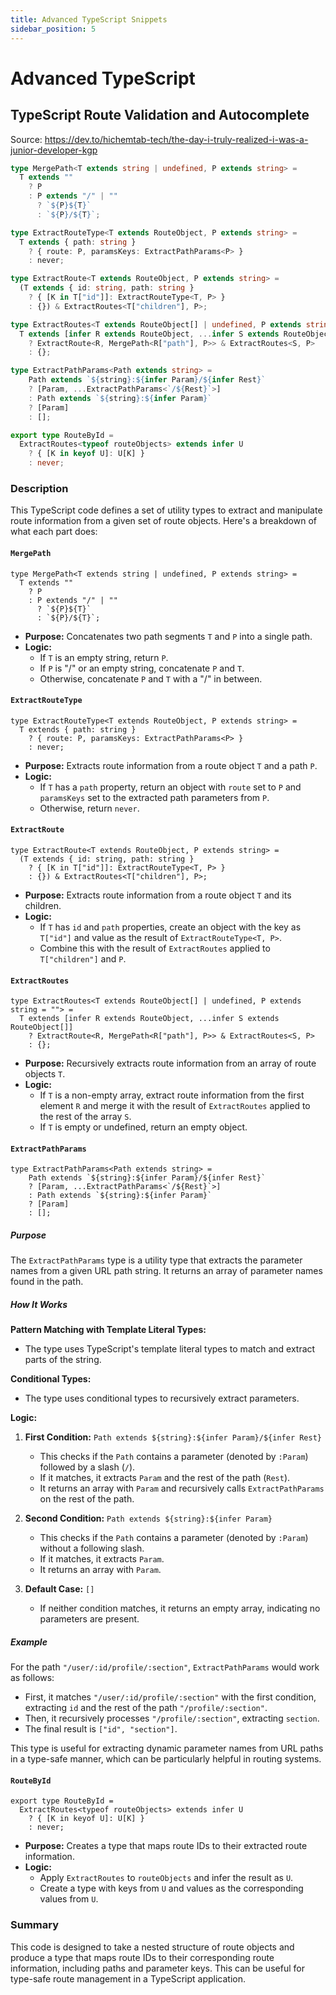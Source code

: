 ```yaml
---
title: Advanced TypeScript Snippets
sidebar_position: 5
---
```


# Advanced TypeScript

## TypeScript Route Validation and Autocomplete

Source: https://dev.to/hichemtab-tech/the-day-i-truly-realized-i-was-a-junior-developer-kgp

```ts
type MergePath<T extends string | undefined, P extends string> =
  T extends ""
    ? P
    : P extends "/" | ""
      ? `${P}${T}`
      : `${P}/${T}`;

type ExtractRouteType<T extends RouteObject, P extends string> =
  T extends { path: string }
    ? { route: P, paramsKeys: ExtractPathParams<P> }
    : never;

type ExtractRoute<T extends RouteObject, P extends string> =
  (T extends { id: string, path: string }
    ? { [K in T["id"]]: ExtractRouteType<T, P> }
    : {}) & ExtractRoutes<T["children"], P>;

type ExtractRoutes<T extends RouteObject[] | undefined, P extends string = ""> =
  T extends [infer R extends RouteObject, ...infer S extends RouteObject[]]
    ? ExtractRoute<R, MergePath<R["path"], P>> & ExtractRoutes<S, P>
    : {};

type ExtractPathParams<Path extends string> =
    Path extends `${string}:${infer Param}/${infer Rest}`
    ? [Param, ...ExtractPathParams<`/${Rest}`>]
    : Path extends `${string}:${infer Param}`
    ? [Param]
    : [];

export type RouteById =
  ExtractRoutes<typeof routeObjects> extends infer U
    ? { [K in keyof U]: U[K] }
    : never;
```

### Description

This TypeScript code defines a set of utility types to extract and manipulate route information from a given set of route objects. Here's a breakdown of what each part does:

#### `MergePath`

```tsx
type MergePath<T extends string | undefined, P extends string> =
  T extends ""
    ? P
    : P extends "/" | ""
      ? `${P}${T}`
      : `${P}/${T}`;
```
- **Purpose:** Concatenates two path segments `T` and `P` into a single path.
- **Logic:**
  - If `T` is an empty string, return `P`.
  - If `P` is "/" or an empty string, concatenate `P` and `T`.
  - Otherwise, concatenate `P` and `T` with a "/" in between.

#### `ExtractRouteType`
```tsx
type ExtractRouteType<T extends RouteObject, P extends string> =
  T extends { path: string }
    ? { route: P, paramsKeys: ExtractPathParams<P> }
    : never;
```
- **Purpose:** Extracts route information from a route object `T` and a path `P`.
- **Logic:**
  - If `T` has a `path` property, return an object with `route` set to `P` and `paramsKeys` set to the extracted path parameters from `P`.
  - Otherwise, return `never`.

#### `ExtractRoute`
```tsx
type ExtractRoute<T extends RouteObject, P extends string> =
  (T extends { id: string, path: string }
    ? { [K in T["id"]]: ExtractRouteType<T, P> }
    : {}) & ExtractRoutes<T["children"], P>;
```
- **Purpose:** Extracts route information from a route object `T` and its children.
- **Logic:**
  - If `T` has `id` and `path` properties, create an object with the key as `T["id"]` and value as the result of `ExtractRouteType<T, P>`.
  - Combine this with the result of `ExtractRoutes` applied to `T["children"]` and `P`.

#### `ExtractRoutes`
```tsx
type ExtractRoutes<T extends RouteObject[] | undefined, P extends string = ""> =
  T extends [infer R extends RouteObject, ...infer S extends RouteObject[]]
    ? ExtractRoute<R, MergePath<R["path"], P>> & ExtractRoutes<S, P>
    : {};
```
- **Purpose:** Recursively extracts route information from an array of route objects `T`.
- **Logic:**
  - If `T` is a non-empty array, extract route information from the first element `R` and merge it with the result of `ExtractRoutes` applied to the rest of the array `S`.
  - If `T` is empty or undefined, return an empty object.

#### `ExtractPathParams`
```tsx
type ExtractPathParams<Path extends string> =
    Path extends `${string}:${infer Param}/${infer Rest}`
    ? [Param, ...ExtractPathParams<`/${Rest}`>]
    : Path extends `${string}:${infer Param}`
    ? [Param]
    : [];
```

##### Purpose
The `ExtractPathParams` type is a utility type that extracts the parameter names from a given URL path string. It returns an array of parameter names found in the path.

##### How It Works

**Pattern Matching with Template Literal Types:**
- The type uses TypeScript's template literal types to match and extract parts of the string.

**Conditional Types:**
- The type uses conditional types to recursively extract parameters.

**Logic:**

1. **First Condition:** `Path extends ${string}:${infer Param}/${infer Rest}`
   - This checks if the `Path` contains a parameter (denoted by `:Param`) followed by a slash (`/`).
   - If it matches, it extracts `Param` and the rest of the path (`Rest`).
   - It returns an array with `Param` and recursively calls `ExtractPathParams` on the rest of the path.

2. **Second Condition:** `Path extends ${string}:${infer Param}`
   - This checks if the `Path` contains a parameter (denoted by `:Param`) without a following slash.
   - If it matches, it extracts `Param`.
   - It returns an array with `Param`.

3. **Default Case:** `[]`
   - If neither condition matches, it returns an empty array, indicating no parameters are present.

##### Example
For the path `"/user/:id/profile/:section"`, `ExtractPathParams` would work as follows:
- First, it matches `"/user/:id/profile/:section"` with the first condition, extracting `id` and the rest of the path `"/profile/:section"`.
- Then, it recursively processes `"/profile/:section"`, extracting `section`.
- The final result is `["id", "section"]`.

This type is useful for extracting dynamic parameter names from URL paths in a type-safe manner, which can be particularly helpful in routing systems.


#### `RouteById`
```tsx
export type RouteById =
  ExtractRoutes<typeof routeObjects> extends infer U
    ? { [K in keyof U]: U[K] }
    : never;
```
- **Purpose:** Creates a type that maps route IDs to their extracted route information.
- **Logic:**
  - Apply `ExtractRoutes` to `routeObjects` and infer the result as `U`.
  - Create a type with keys from `U` and values as the corresponding values from `U`.

### Summary
This code is designed to take a nested structure of route objects and produce a type that maps route IDs to their corresponding route information, including paths and parameter keys. This can be useful for type-safe route management in a TypeScript application.